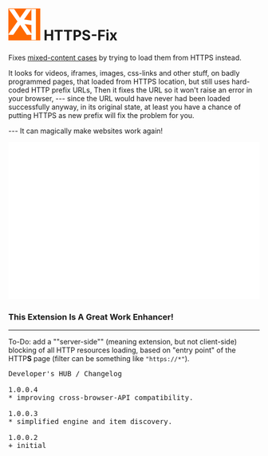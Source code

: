 <h1><img src="resources/icon.png" height="64" width="64"/> HTTPS-Fix</h1>

Fixes <a href="https://developer.mozilla.org/en-US/docs/Web/Security/Mixed_content">mixed-content cases</a> by trying to load them from HTTPS instead.

It looks for videos, iframes, images, css-links and other stuff,
on badly programmed pages, that loaded from HTTPS location, but still uses hard-coded HTTP prefix URLs,
Then it fixes the URL so it won't raise an error in your browser,
--- since the URL would have never had been loaded successfully anyway,
    in its original state, at least you have a chance of putting HTTPS as new prefix will fix the problem for you.

--- It can magically make websites work again!

<img src="resources/screenshot_1.png"/>

<h3>This Extension Is A Great Work Enhancer!</h3>

<hr/>

To-Do: add a ""server-side"" (meaning extension, but not client-side) blocking of all HTTP resources loading, based on "entry point" of the HTTP<strong>S</strong> page (filter can be something like <code>"https://*"</code>).

<pre>
Developer's HUB / Changelog

1.0.0.4
* improving cross-browser-API compatibility.

1.0.0.3
* simplified engine and item discovery.

1.0.0.2
+ initial
</pre>

<!-- <a href="https://paypal.me/e1adkarak0"><img src="https://www.paypalobjects.com/webstatic/mktg/Logo/pp-logo-100px.png" alt="PayPal Donation"></a> -->
